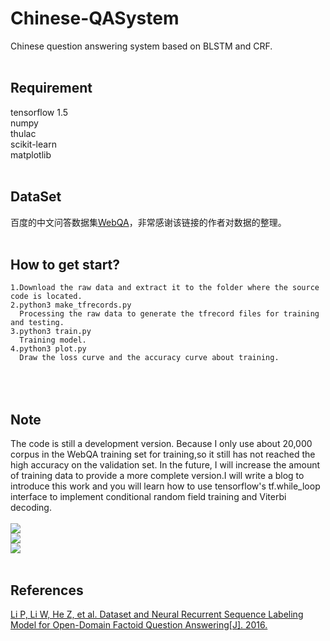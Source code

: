 # Chinese-QASystem
Chinese question answering system based on BLSTM and CRF.
<br>
<br>

Requirement
-------
tensorflow 1.5<br>
numpy<br>
thulac<br>
scikit-learn<br>
matplotlib<br><br>

DataSet
-----
百度的中文问答数据集[WebQA](https://www.spaces.ac.cn/archives/4338/)，非常感谢该链接的作者对数据的整理。<br><br>

How to get start?
-----
    1.Download the raw data and extract it to the folder where the source code is located.
    2.python3 make_tfrecords.py
      Processing the raw data to generate the tfrecord files for training and testing.
    3.python3 train.py
      Training model.
    4.python3 plot.py
      Draw the loss curve and the accuracy curve about training.

<br><br>
Note
----
The code is still a development version. Because I only use about 20,000 corpus in the WebQA training set for training,so it still has not reached the high accuracy on the validation set.
In the future, I will increase the amount of training data to provide a more complete version.I will write a blog to introduce this work and you will learn how to use tensorflow's tf.while_loop 
interface to implement conditional random field training and Viterbi decoding.<br><br>
![](https://github.com/YeliangLi/Chinese-QASystem/raw/dev/picture/train_loss.png)<br> 
![](https://github.com/YeliangLi/Chinese-QASystem/raw/dev/picture/train_acc.png)<br>
![](https://github.com/YeliangLi/Chinese-QASystem/raw/dev/picture/valid_acc.png)<br><br>

References
-----
[Li P, Li W, He Z, et al. Dataset and Neural Recurrent Sequence Labeling Model for Open-Domain Factoid Question Answering[J]. 2016.](https://arxiv.org/abs/1607.06275)


